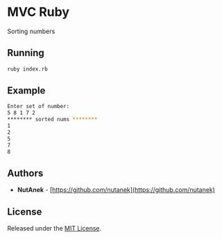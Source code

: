 # MVC Ruby
Sorting numbers

## Running
```bash
ruby index.rb
```

## Example
```bash
Enter set of number:
5 8 1 7 2
******** sorted nums ********
1
2
5
7
8
```

## Authors

* **NutAnek** -  [https://github.com/nutanek](https://github.com/nutanek)

## License

Released under the [MIT License](http://www.opensource.org/licenses/MIT).